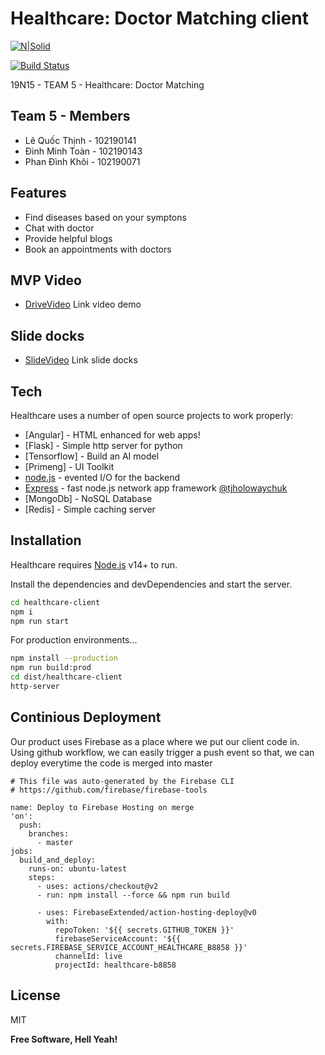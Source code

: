 # Healthcare: Doctor Matching client
[![N|Solid](https://cldup.com/dTxpPi9lDf.thumb.png)](https://nodesource.com/products/nsolid)

[![Build Status](https://travis-ci.org/joemccann/dillinger.svg?branch=master)](https://travis-ci.org/joemccann/dillinger)

19N15 - TEAM 5 - Healthcare: Doctor Matching



## Team 5 - Members
- Lê Quốc Thịnh - 102190141
- Đinh Minh Toàn - 102190143
- Phan Đình Khôi - 102190071

## Features

- Find diseases based on your symptons
- Chat with doctor
- Provide helpful blogs
- Book an appointments with doctors

## MVP Video
- [DriveVideo] Link video demo

## Slide docks
- [SlideVideo] Link slide docks
## Tech
Healthcare uses a number of open source projects to work properly:

- [Angular] - HTML enhanced for web apps!
- [Flask] - Simple http server for python
- [Tensorflow] - Build an AI model
- [Primeng] - UI Toolkit
- [node.js] - evented I/O for the backend
- [Express] - fast node.js network app framework [@tjholowaychuk]
- [MongoDb] - NoSQL Database
- [Redis] - Simple caching server


## Installation

Healthcare requires [Node.js](https://nodejs.org/) v14+ to run.

Install the dependencies and devDependencies and start the server.

```sh
cd healthcare-client
npm i
npm run start
```

For production environments...

```sh
npm install --production
npm run build:prod
cd dist/healthcare-client
http-server
```

## Continious Deployment
Our product uses Firebase as a place where we put our client code in.
Using github workflow, we can easily trigger a push event so that, we can deploy everytime the code is merged into master

```
# This file was auto-generated by the Firebase CLI
# https://github.com/firebase/firebase-tools

name: Deploy to Firebase Hosting on merge
'on':
  push:
    branches:
      - master
jobs:
  build_and_deploy:
    runs-on: ubuntu-latest
    steps:
      - uses: actions/checkout@v2
      - run: npm install --force && npm run build

      - uses: FirebaseExtended/action-hosting-deploy@v0
        with:
          repoToken: '${{ secrets.GITHUB_TOKEN }}'
          firebaseServiceAccount: '${{ secrets.FIREBASE_SERVICE_ACCOUNT_HEALTHCARE_B8858 }}'
          channelId: live
          projectId: healthcare-b8858

```


## License

MIT

**Free Software, Hell Yeah!**

[//]: # (These are reference links used in the body of this note and get stripped out when the markdown processor does its job. There is no need to format nicely because it shouldn't be seen. Thanks SO - http://stackoverflow.com/questions/4823468/store-comments-in-markdown-syntax)

   [dill]: <https://github.com/joemccann/dillinger>
   [git-repo-url]: <https://github.com/joemccann/dillinger.git>
   [john gruber]: <http://daringfireball.net>
   [df1]: <http://daringfireball.net/projects/markdown/>
   [markdown-it]: <https://github.com/markdown-it/markdown-it>
   [Ace Editor]: <http://ace.ajax.org>
   [node.js]: <http://nodejs.org>
   [Twitter Bootstrap]: <http://twitter.github.com/bootstrap/>
   [jQuery]: <http://jquery.com>
   [@tjholowaychuk]: <http://twitter.com/tjholowaychuk>
   [express]: <http://expressjs.com>
   [AngularJS]: <http://angularjs.org>
   [Gulp]: <http://gulpjs.com>
   [SlideVideo]: <https://www.canva.com/design/DAFUoT_gsOM/7SIb7OwARz8ddbGR34HMcQ/view?utm_content=DAFUoT_gsOM&utm_campaign=designshare&utm_medium=link2&utm_source=sharebutton>
   [DriveVideo]: <https://drive.google.com/file/d/1Jx7if_3dJgybVxlxXlo9C5QRgKpmtjZh/view?usp=sharing>
   [PlDb]: <https://github.com/joemccann/dillinger/tree/master/plugins/dropbox/README.md>
   [PlGh]: <https://github.com/joemccann/dillinger/tree/master/plugins/github/README.md>
   [PlGd]: <https://github.com/joemccann/dillinger/tree/master/plugins/googledrive/README.md>
   [PlOd]: <https://github.com/joemccann/dillinger/tree/master/plugins/onedrive/README.md>
   [PlMe]: <https://github.com/joemccann/dillinger/tree/master/plugins/medium/README.md>
   [PlGa]: <https://github.com/RahulHP/dillinger/blob/master/plugins/googleanalytics/README.md>
